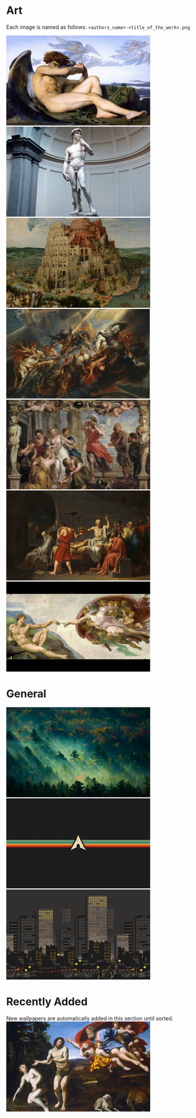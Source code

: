 # Art
Each image is named as follows: `<authors_name>-<title_of_the_work>.png`

[![Thumbnail](./thumbnails/art/alexandre_cabanel-fallen_angel.jpg)](./art/alexandre_cabanel-fallen_angel.png)
[![Thumbnail](./thumbnails/art/michelangelo-david.jpg)](./art/michelangelo-david.png)
[![Thumbnail](./thumbnails/art/pieter_bruegel-the_tower_of_babel.jpg)](./art/pieter_bruegel-the_tower_of_babel.png)
[![Thumbnail](./thumbnails/art/paul_rubens-the_fall_of_phaeton.jpg)](./art/paul_rubens-the_fall_of_phaeton.png)
[![Thumbnail](./thumbnails/art/paul_rubens-achilles_discovered_by_ulysses.jpg)](./art/paul_rubens-achilles_discovered_by_ulysses.png)
[![Thumbnail](./thumbnails/art/david-the_death_of_socrates.jpg)](./art/david-the_death_of_socrates.png)
[![Thumbnail](./thumbnails/art/michelangelo-the_creation_of_adam.jpg)](./art/michelangelo-the_creation_of_adam.png)

# General
[![Thumbnail](./thumbnails/general/001.jpg)](./general/001.png)
[![Thumbnail](./thumbnails/general/002.jpg)](./general/002.png)
[![Thumbnail](./thumbnails/general/003.jpg)](./general/003.png)

# Recently Added
New wallpapers are automatically added in this section until sorted.<br/>
[![Thumbnail](./thumbnails/art/domenico-the_rebuke_of_adam_and_eve.jpg)](./art/domenico-the_rebuke_of_adam_and_eve.png)

